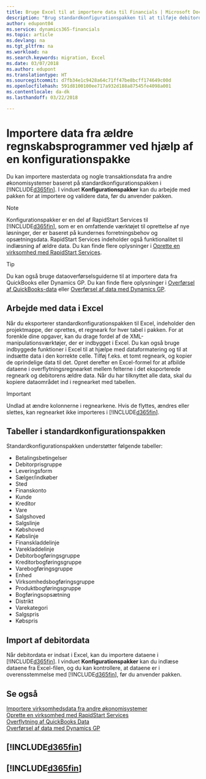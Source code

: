 ```yaml
---
title: Bruge Excel til at importere data til Financials | Microsoft Docs
description: "Brug standardkonfigurationspakken til at tilføje debitordata i Excel og importere dataene tilbage til Finance and Operations, Business edition."
author: edupont04
ms.service: dynamics365-financials
ms.topic: article
ms.devlang: na
ms.tgt_pltfrm: na
ms.workload: na
ms.search.keywords: migration, Excel
ms.date: 03/07/2018
ms.author: edupont
ms.translationtype: HT
ms.sourcegitcommit: d7fb34e1c9428a64c71ff47be8bcff174649c00d
ms.openlocfilehash: 591d8100100ee717a932d188a87545fe4098a001
ms.contentlocale: da-dk
ms.lasthandoff: 03/22/2018

---
```

# <a name="importing-data-from-legacy-accounting-software-using-a-configuration-package"></a>Importere data fra ældre regnskabsprogrammer ved hjælp af en konfigurationspakke
Du kan importere masterdata og nogle transaktionsdata fra andre økonomisystemer baseret på standardkonfigurationspakken i [!INCLUDE[d365fin](includes/d365fin_md.md)]. I vinduet **Konfigurationspakker** kan du arbejde med pakken for at importere og validere data, før du anvender pakken.  

> [!NOTE]  
> Konfigurationspakker er en del af RapidStart Services til [!INCLUDE[d365fin](includes/d365fin_md.md)], som er en omfattende værktøjet til oprettelse af nye løsninger, der er baseret på kundernes forretningsbehov og opsætningsdata. RapidStart Services indeholder også funktionalitet til indlæsning af ældre data. Du kan finde flere oplysninger i [Oprette en virksomhed med RapidStart Services](admin-set-up-a-company-with-rapidstart.md).

> [!TIP]  
>   Du kan også bruge dataoverførselsguiderne til at importere data fra QuickBooks eller Dynamics GP. Du kan finde flere oplysninger i [Overførsel af QuickBooks-data](ui-extensions-quickbooks-data-migration.md) eller [Overførsel af data med Dynamics GP](ui-extensions-dynamicsgp-data-migration.md).  

## <a name="working-with-data-in-excel"></a>Arbejde med data i Excel
Når du eksporterer standardkonfigurationspakken til Excel, indeholder den projektmappe, der oprettes, et regneark for hver tabel i pakken. For at forenkle dine opgaver, kan du drage fordel af de XML-manipulationsværktøjer, der er indbygget i Excel. Du kan også bruge indbyggede funktioner i Excel til at hjælpe med dataformatering og til at indsætte data i den korrekte celle. Tilføj f.eks. et tomt regneark, og kopier de oprindelige data til det. Opret derefter en Excel-formel for at afbilde dataene i overflytningsregnearket mellem felterne i det eksporterede regneark og debitorens ældre data. Når du har tilknyttet alle data, skal du kopiere dataområdet ind i regnearket med tabellen.  

> [!IMPORTANT]  
>  Undlad at ændre kolonnerne i regnearkene. Hvis de flyttes, ændres eller slettes, kan regnearket ikke importeres i [!INCLUDE[d365fin](includes/d365fin_md.md)].

## <a name="tables-in-the-default-configuration-package"></a>Tabeller i standardkonfigurationspakken
Standardkonfigurationspakken understøtter følgende tabeller:

-   Betalingsbetingelser
-   Debitorprisgruppe
-   Leveringsform
-   Sælger/indkøber
-   Sted
-   Finanskonto
-   Kunde
-   Kreditor
-   Vare
-   Salgshoved
-   Salgslinje
-   Købshoved
-   Købslinje
-   Finanskladdelinje
-   Varekladdelinje
-   Debitorbogføringsgruppe
-   Kreditorbogføringsgruppe
-   Varebogføringsgruppe
-   Enhed
-   Virksomhedsbogføringsgruppe
-   Produktbogføringsgruppe
-   Bogføringsopsætning
-   Distrikt
-   Varekategori
-   Salgspris
-   Købspris

## <a name="importing-customer-data"></a>Import af debitordata
Når debitordata er indsat i Excel, kan du importere dataene i [!INCLUDE[d365fin](includes/d365fin_md.md)]. I vinduet **Konfigurationspakker** kan du indlæse dataene fra Excel-filen, og du kan kontrollere, at dataene er i overensstemmelse med [!INCLUDE[d365fin](includes/d365fin_md.md)], før du anvender pakken.

## <a name="see-also"></a>Se også
[Importere virksomhedsdata fra andre økonomisystemer](upload-data.md)  
[Oprette en virksomhed med RapidStart Services](admin-set-up-a-company-with-rapidstart.md)  
[Overflytning af QuickBooks Data](ui-extensions-quickbooks-data-migration.md)  
[Overførsel af data med Dynamics GP](ui-extensions-dynamicsgp-data-migration.md)  

## [!INCLUDE[d365fin](includes/free_trial_md.md)]  
## [!INCLUDE[d365fin](includes/training_link_md.md)]

